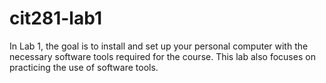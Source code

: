 # cit281-lab1
In Lab 1, the goal is to install and set up your personal computer with the necessary software tools required for the course. This lab also focuses on practicing the use of software tools. 
